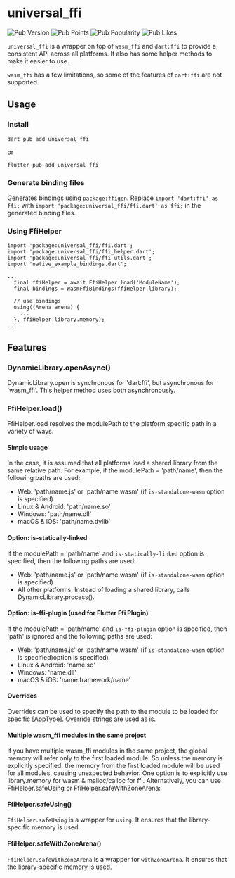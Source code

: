 # universal_ffi

![Pub Version](https://img.shields.io/pub/v/universal_ffi)
![Pub Points](https://img.shields.io/pub/points/universal_ffi)
![Pub Popularity](https://img.shields.io/pub/popularity/universal_ffi)
![Pub Likes](https://img.shields.io/pub/likes/universal_ffi)

`universal_ffi` is a wrapper on top of `wasm_ffi` and `dart:ffi` to provide a consistent API across all platforms.
It also has some helper methods to make it easier to use.

`wasm_ffi` has a few limitations, so some of the features of `dart:ffi` are not supported.

## Usage

### Install
```
dart pub add universal_ffi
```

or
```
flutter pub add universal_ffi
```

### Generate binding files
Generates bindings using [`package:ffigen`](https://pub.dev/packages/ffigen).
Replace `import 'dart:ffi' as ffi;` with `import 'package:universal_ffi/ffi.dart' as ffi;` in the generated binding files.

### Using FfiHelper
```
import 'package:universal_ffi/ffi.dart';
import 'package:universal_ffi/ffi_helper.dart';
import 'package:universal_ffi/ffi_utils.dart';
import 'native_example_bindings.dart';

...
  final ffiHelper = await FfiHelper.load('ModuleName');
  final bindings = WasmFfiBindings(ffiHelper.library);

  // use bindings
  using((Arena arena) {
    ...
  }, ffiHelper.library.memory);
...
```

## Features

### DynamicLibrary.openAsync()
DynamicLibrary.open is synchronous for 'dart:ffi', but asynchronous for 'wasm_ffi'. This helper method uses both asynchronously.

### FfiHelper.load()
FfiHelper.load resolves the modulePath to the platform specific path in a variety of ways.

#### Simple usage
In the case, it is assumed that all platforms load a shared library from the same relative path.
For example, if the modulePath = 'path/name', then the following paths are used:
- Web: 'path/name.js' or 'path/name.wasm' (if `is-standalone-wasm` option is specified)
- Linux & Android: 'path/name.so'
- Windows: 'path/name.dll'
- macOS & iOS: 'path/name.dylib'

#### Option: is-statically-linked
If the modulePath = 'path/name' and `is-statically-linked` option is specified, then the following paths are used:
- Web: 'path/name.js' or 'path/name.wasm' (if `is-standalone-wasm` option is specified)
- All other platforms: Instead of loading a shared library, calls DynamicLibrary.process().

#### Option: is-ffi-plugin (used for Flutter Ffi Plugin)
If the modulePath = 'path/name' and `is-ffi-plugin` option is specified, then 'path' is ignored and the following paths are used:
- Web: 'path/name.js' or 'path/name.wasm' (if `is-standalone-wasm` option is specified)option is specified)
- Linux & Android: 'name.so'
- Windows: 'name.dll'
- macOS & iOS: 'name.framework/name'

#### Overrides
Overrides can be used to specify the path to the module to be loaded for specific [AppType].
Override strings are used as is.

#### Multiple wasm_ffi modules in the same project
If you have multiple wasm_ffi modules in the same project, the global memory will refer only to the first loaded module.
So unless the memory is explicitly specified, the memory from the first loaded module will be used for all modules, causing unexpected behavior.
One option is to explicitly use library.memory for wasm & malloc/calloc for ffi.
Alternatively, you can use FfiHelper.safeUsing or FfiHelper.safeWithZoneArena:

#### FfiHelper.safeUsing()
`FfiHelper.safeUsing` is a wrapper for `using`. It ensures that the library-specific memory is used.

#### FfiHelper.safeWithZoneArena()
`FfiHelper.safeWithZoneArena` is a wrapper for `withZoneArena`. It ensures that the library-specific memory is used.
